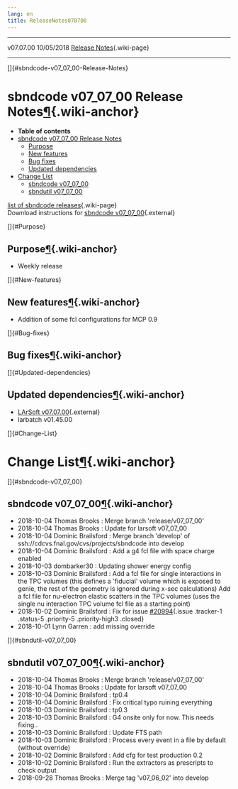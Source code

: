 ```yaml
---
lang: en
title: ReleaseNotes070700
---
```


  ----------- ------------ -- -- ------------------------------------------------------
  v07.07.00   10/05/2018         [Release Notes](ReleaseNotes070700.html){.wiki-page}
  ----------- ------------ -- -- ------------------------------------------------------

[]{#sbndcode-v07_07_00-Release-Notes}

sbndcode v07\_07\_00 Release Notes[¶](#sbndcode-v07_07_00-Release-Notes){.wiki-anchor}
======================================================================================

-   **Table of contents**
-   [sbndcode v07\_07\_00 Release
    Notes](#sbndcode-v07_07_00-Release-Notes)
    -   [Purpose](#Purpose)
    -   [New features](#New-features)
    -   [Bug fixes](#Bug-fixes)
    -   [Updated dependencies](#Updated-dependencies)
-   [Change List](#Change-List)
    -   [sbndcode v07\_07\_00](#sbndcode-v07_07_00)
    -   [sbndutil v07\_07\_00](#sbndutil-v07_07_00)

[list of sbndcode
releases](List_of_SBND_code_releases.html){.wiki-page}\
Download instructions for [sbndcode
v07\_07\_00](http://scisoft.fnal.gov/scisoft/bundles/sbnd/v07_07_00/sbndcode-v07_07_00.html){.external}

[]{#Purpose}

Purpose[¶](#Purpose){.wiki-anchor}
----------------------------------

-   Weekly release

[]{#New-features}

New features[¶](#New-features){.wiki-anchor}
--------------------------------------------

-   Addition of some fcl configurations for MCP 0.9

[]{#Bug-fixes}

Bug fixes[¶](#Bug-fixes){.wiki-anchor}
--------------------------------------

[]{#Updated-dependencies}

Updated dependencies[¶](#Updated-dependencies){.wiki-anchor}
------------------------------------------------------------

-   [LArSoft
    v07.07.00](https://cdcvs.fnal.gov/redmine/projects/larsoft/wiki/ReleaseNotes070700){.external}
-   larbatch v01.45.00

[]{#Change-List}

Change List[¶](#Change-List){.wiki-anchor}
==========================================

[]{#sbndcode-v07_07_00}

sbndcode v07\_07\_00[¶](#sbndcode-v07_07_00){.wiki-anchor}
----------------------------------------------------------

-   2018-10-04 Thomas Brooks : Merge branch \'release/v07\_07\_00\'
-   2018-10-04 Thomas Brooks : Update for larsoft v07\_07\_00
-   2018-10-04 Dominic Brailsford : Merge branch \'develop\' of
    ssh://cdcvs.fnal.gov/cvs/projects/sbndcode into develop
-   2018-10-04 Dominic Brailsford : Add a g4 fcl file with space charge
    enabled
-   2018-10-03 dombarker30 : Updating shower energy config
-   2018-10-03 Dominic Brailsford : Add a fcl file for single
    interactions in the TPC volumes (this defines a \'fiducial\' volume
    which is exposed to genie, the rest of the geometry is ignored
    during x-sec calculations) Add a fcl file for nu-electron elastic
    scatters in the TPC volumes (uses the single nu interaction TPC
    volume fcl file as a starting point)
-   2018-10-02 Dominic Brailsford : Fix for issue
    [\#20994](/redmine/issues/20994 "Bug: prodsingle_mu_bnblike.fcl (and possibly other fcls) use an outdated hack to ensure the correct th... (Closed)"){.issue
    .tracker-1 .status-5 .priority-5 .priority-high3 .closed}
-   2018-10-01 Lynn Garren : add missing override

[]{#sbndutil-v07_07_00}

sbndutil v07\_07\_00[¶](#sbndutil-v07_07_00){.wiki-anchor}
----------------------------------------------------------

-   2018-10-04 Thomas Brooks : Merge branch \'release/v07\_07\_00\'
-   2018-10-04 Thomas Brooks : Update for larsoft v07\_07\_00
-   2018-10-04 Dominic Brailsford : tp0.4
-   2018-10-04 Dominic Brailsford : Fix critical typo ruining everything
-   2018-10-03 Dominic Brailsford : tp0.3
-   2018-10-03 Dominic Brailsford : G4 onsite only for now. This needs
    fixing..
-   2018-10-03 Dominic Brailsford : Update FTS path
-   2018-10-03 Dominic Brailsford : Process every event in a file by
    default (without override)
-   2018-10-02 Dominic Brailsford : Add cfg for test production 0.2
-   2018-10-02 Dominic Brailsford : Run the extractors as prescripts to
    check output
-   2018-09-28 Thomas Brooks : Merge tag \'v07\_06\_02\' into develop
